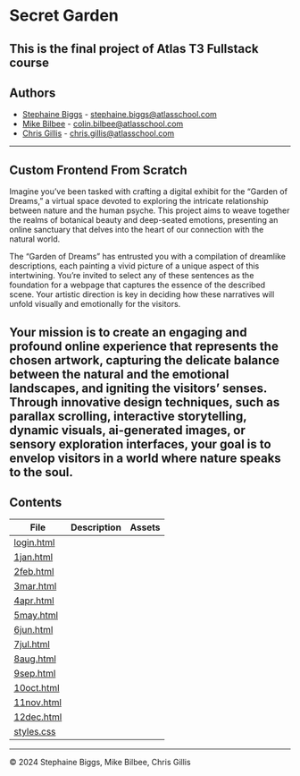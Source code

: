 <h1> Secret Garden </h1>

This is the final project of Atlas T3 Fullstack course
---

<h2> Authors </h2>

- [Stephaine Biggs](https://github.com/Sbiggs1985) - [stephaine.biggs@atlasschool.com](stephaine.biggs@atlasschool.com)
- [Mike Bilbee](https://github.com/MikeBilbee) - [colin.bilbee@atlasschool.com](colin.bilbee@atlasschool.com)
- [Chris Gillis](https://github.com/chris85gillis) - [chris.gillis@atlasschool.com](chris.gillis@atlasschool.com)
---

<h2> Custom Frontend From Scratch </h2>

Imagine you’ve been tasked with crafting a digital exhibit for the “Garden of Dreams,” a virtual space devoted to exploring the intricate relationship between nature and the human psyche. This project aims to weave together the realms of botanical beauty and deep-seated emotions, presenting an online sanctuary that delves into the heart of our connection with the natural world.

The “Garden of Dreams” has entrusted you with a compilation of dreamlike descriptions, each painting a vivid picture of a unique aspect of this intertwining. You’re invited to select any of these sentences as the foundation for a webpage that captures the essence of the described scene. Your artistic direction is key in deciding how these narratives will unfold visually and emotionally for the visitors.

Your mission is to create an engaging and profound online experience that represents the chosen artwork, capturing the delicate balance between the natural and the emotional landscapes, and igniting the visitors’ senses. Through innovative design techniques, such as parallax scrolling, interactive storytelling, dynamic visuals, ai-generated images, or sensory exploration interfaces, your goal is to envelop visitors in a world where nature speaks to the soul.
---

<h2> Contents </h2>

| File | Description | Assets |
| ----- | ----- | ----- |
| [login.html](https://github.com/MikeBilbee/secretgarden/blob/main/login.html) |  | []() []() |
| [1jan.html](https://github.com/MikeBilbee/secretgarden/blob/main/1jan.html) |  | []() []() |
| [2feb.html](https://github.com/MikeBilbee/secretgarden/blob/main/2feb.html) |  | []() []() |
| [3mar.html](https://github.com/MikeBilbee/secretgarden/blob/main/3mar.html) |  | []() []() |
| [4apr.html](https://github.com/MikeBilbee/secretgarden/blob/main/4apr.html) |  | []() []() |
| [5may.html](https://github.com/MikeBilbee/secretgarden/blob/main/5may.html) |  | []() []() |
| [6jun.html](https://github.com/MikeBilbee/secretgarden/blob/main/6jun.html) |  | []() []() |
| [7jul.html](https://github.com/MikeBilbee/secretgarden/blob/main/7jul.html) |  | []() []() |
| [8aug.html](https://github.com/MikeBilbee/secretgarden/blob/main/8aug.html) |  | []() []() |
| [9sep.html](https://github.com/MikeBilbee/secretgarden/blob/main/9sep.html) |  | []() []() |
| [10oct.html](https://github.com/MikeBilbee/secretgarden/blob/main/10oct.html) |  | []() []() |
| [11nov.html](https://github.com/MikeBilbee/secretgarden/blob/main/11nov.html) |  | []() []() |
| [12dec.html](https://github.com/MikeBilbee/secretgarden/blob/main/12dec.html) |  | []() []() |
| [styles.css]() |  |  |
---

© 2024 Stephaine Biggs, Mike Bilbee, Chris Gillis
